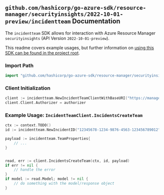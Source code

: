 
## `github.com/hashicorp/go-azure-sdk/resource-manager/securityinsights/2022-10-01-preview/incidentteam` Documentation

The `incidentteam` SDK allows for interaction with Azure Resource Manager `securityinsights` (API Version `2022-10-01-preview`).

This readme covers example usages, but further information on [using this SDK can be found in the project root](https://github.com/hashicorp/go-azure-sdk/tree/main/docs).

### Import Path

```go
import "github.com/hashicorp/go-azure-sdk/resource-manager/securityinsights/2022-10-01-preview/incidentteam"
```


### Client Initialization

```go
client := incidentteam.NewIncidentTeamClientWithBaseURI("https://management.azure.com")
client.Client.Authorizer = authorizer
```


### Example Usage: `IncidentTeamClient.IncidentsCreateTeam`

```go
ctx := context.TODO()
id := incidentteam.NewIncidentID("12345678-1234-9876-4563-123456789012", "example-resource-group", "workspaceValue", "incidentIdentifierValue")

payload := incidentteam.TeamProperties{
	// ...
}


read, err := client.IncidentsCreateTeam(ctx, id, payload)
if err != nil {
	// handle the error
}
if model := read.Model; model != nil {
	// do something with the model/response object
}
```
